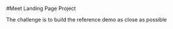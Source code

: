 #Meet Landing Page Project      

The challenge is to build the reference demo as close as possible
